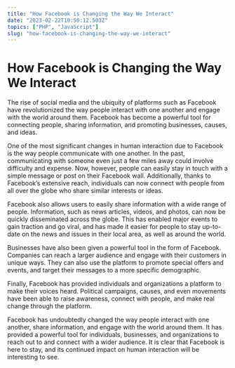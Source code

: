 ```yaml
---
title: "How Facebook is Changing the Way We Interact"
date: "2023-02-22T10:50:12.503Z"
topics: ["PHP", "JavaScript"]
slug: "how-facebook-is-changing-the-way-we-interact"
---
```


# How Facebook is Changing the Way We Interact

The rise of social media and the ubiquity of platforms such as Facebook have revolutionized the way people interact with one another and engage with the world around them. Facebook has become a powerful tool for connecting people, sharing information, and promoting businesses, causes, and ideas.

One of the most significant changes in human interaction due to Facebook is the way people communicate with one another. In the past, communicating with someone even just a few miles away could involve difficulty and expense. Now, however, people can easily stay in touch with a simple message or post on their Facebook wall. Additionally, thanks to Facebook’s extensive reach, individuals can now connect with people from all over the globe who share similar interests or ideas.

Facebook also allows users to easily share information with a wide range of people. Information, such as news articles, videos, and photos, can now be quickly disseminated across the globe. This has enabled major events to gain traction and go viral, and has made it easier for people to stay up-to-date on the news and issues in their local area, as well as around the world.

Businesses have also been given a powerful tool in the form of Facebook. Companies can reach a larger audience and engage with their customers in unique ways. They can also use the platform to promote special offers and events, and target their messages to a more specific demographic.

Finally, Facebook has provided individuals and organizations a platform to make their voices heard. Political campaigns, causes, and even movements have been able to raise awareness, connect with people, and make real change through the platform.

Facebook has undoubtedly changed the way people interact with one another, share information, and engage with the world around them. It has provided a powerful tool for individuals, businesses, and organizations to reach out to and connect with a wider audience. It is clear that Facebook is here to stay, and its continued impact on human interaction will be interesting to see.
